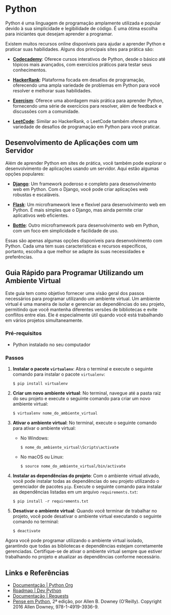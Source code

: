 # Python

Python é uma linguagem de programação amplamente utilizada e popular devido à sua simplicidade e legibilidade de código. É uma ótima escolha para iniciantes que desejam aprender a programar.

Existem muitos recursos online disponíveis para ajudar a aprender Python e praticar suas habilidades. Alguns dos principais sites para prática são:

- [**Codecademy**](www.codecademy.com): Oferece cursos interativos de Python, desde o básico até tópicos mais avançados, com exercícios práticos para testar seus conhecimentos.

- [**HackerRank**](www.hackerrank.com): Plataforma focada em desafios de programação, oferecendo uma ampla variedade de problemas em Python para você resolver e melhorar suas habilidades.

- [**Exercism**](www.exercism.io): Oferece uma abordagem mais prática para aprender Python, fornecendo uma série de exercícios para resolver, além de feedback e discussões com a comunidade.

- [**LeetCode**](leetcode.com): Similar ao HackerRank, o LeetCode também oferece uma variedade de desafios de programação em Python para você praticar.

## Desenvolvimento de Aplicações com um Servidor

Além de aprender Python em sites de prática, você também pode explorar o desenvolvimento de aplicações usando um servidor. Aqui estão algumas opções populares:

- [**Django**](www.djangoproject.com): Um framework poderoso e completo para desenvolvimento web em Python. Com o Django, você pode criar aplicações web robustas e escaláveis.

- [**Flask**](flask.pocoo.org): Um microframework leve e flexível para desenvolvimento web em Python. É mais simples que o Django, mas ainda permite criar aplicativos web eficientes.

- [**Bottle**](bottlepy.org): Outro microframework para desenvolvimento web em Python, com um foco em simplicidade e facilidade de uso.

Essas são apenas algumas opções disponíveis para desenvolvimento com Python. Cada uma tem suas características e recursos específicos, portanto, escolha a que melhor se adapte às suas necessidades e preferências.

## Guia Rápido para Programar Utilizando um Ambiente Virtual

Este guia tem como objetivo fornecer uma visão geral dos passos necessários para programar utilizando um ambiente virtual. Um ambiente virtual é uma maneira de isolar e gerenciar as dependências do seu projeto, permitindo que você mantenha diferentes versões de bibliotecas e evite conflitos entre elas. Ele é especialmente útil quando você está trabalhando em vários projetos simultaneamente.

### Pré-requisitos
- Python instalado no seu computador

### Passos

1. **Instalar o pacote `virtualenv`**: Abra o terminal e execute o seguinte comando para instalar o pacote `virtualenv`:

   ```
   $ pip install virtualenv
   ```

2. **Criar um novo ambiente virtual**: No terminal, navegue até a pasta raiz do seu projeto e execute o seguinte comando para criar um novo ambiente virtual:

   ```
   $ virtualenv nome_do_ambiente_virtual
   ```

3. **Ativar o ambiente virtual**: No terminal, execute o seguinte comando para ativar o ambiente virtual:

   - No Windows:

     ```
     $ nome_do_ambiente_virtual\Scripts\activate
     ```

   - No macOS ou Linux:

     ```
     $ source nome_do_ambiente_virtual/bin/activate
     ```

4. **Instalar as dependências do projeto**: Com o ambiente virtual ativado, você pode instalar todas as dependências do seu projeto utilizando o gerenciador de pacotes `pip`. Execute o seguinte comando para instalar as dependências listadas em um arquivo `requirements.txt`:

   ```
   $ pip install -r requirements.txt
   ```

5. **Desativar o ambiente virtual**: Quando você terminar de trabalhar no projeto, você pode desativar o ambiente virtual executando o seguinte comando no terminal:

   ```
   $ deactivate
   ```

Agora você pode programar utilizando o ambiente virtual isolado, garantindo que todas as bibliotecas e dependências estejam corretamente gerenciadas. Certifique-se de ativar o ambiente virtual sempre que estiver trabalhando no projeto e atualizar as dependências conforme necessário.


## Links e Referências

- [Documentação | Python Org](https://docs.python.org/pt-br/3/)
- [Roadmap | Dev Python](https://roadmap.sh/python)
- [Documentação | Requests](https://requests.readthedocs.io/en/latest/user/install/)
- [Pense em Python](./pense_em_python.pdf), 2ª edição, por Allen B. Downey (O’Reilly). Copyright 2016 Allen Downey, 978-1-4919-3936-9.

